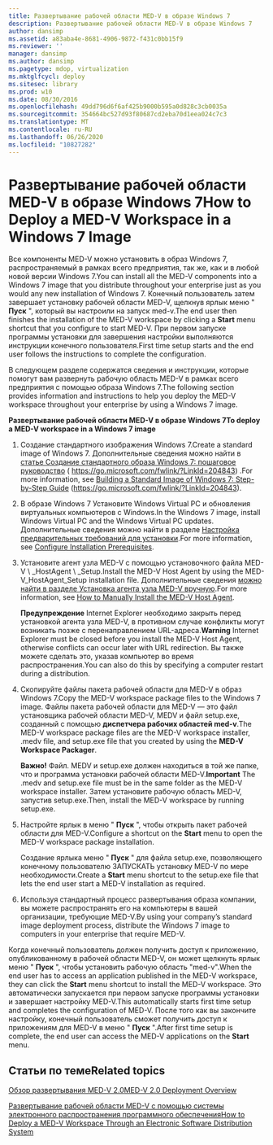 ```yaml
---
title: Развертывание рабочей области MED-V в образе Windows 7
description: Развертывание рабочей области MED-V в образе Windows 7
author: dansimp
ms.assetid: a83aba4e-8681-4906-9872-f431c0bb15f9
ms.reviewer: ''
manager: dansimp
ms.author: dansimp
ms.pagetype: mdop, virtualization
ms.mktglfcycl: deploy
ms.sitesec: library
ms.prod: w10
ms.date: 08/30/2016
ms.openlocfilehash: 49dd796d6f6af425b9000b595a0d828c3cb0035a
ms.sourcegitcommit: 354664bc527d93f80687cd2eba70d1eea024c7c3
ms.translationtype: MT
ms.contentlocale: ru-RU
ms.lasthandoff: 06/26/2020
ms.locfileid: "10827282"
---
```

# <span data-ttu-id="cefab-103">Развертывание рабочей области MED-V в образе Windows 7</span><span class="sxs-lookup"><span data-stu-id="cefab-103">How to Deploy a MED-V Workspace in a Windows 7 Image</span></span>


<span data-ttu-id="cefab-104">Все компоненты MED-V можно установить в образ Windows 7, распространяемый в рамках всего предприятия, так же, как и в любой новой версии Windows 7.</span><span class="sxs-lookup"><span data-stu-id="cefab-104">You can install all the MED-V components into a Windows 7 image that you distribute throughout your enterprise just as you would any new installation of Windows 7.</span></span> <span data-ttu-id="cefab-105">Конечный пользователь затем завершает установку рабочей области MED-V, щелкнув ярлык меню " **Пуск** ", который вы настроили на запуск med-v.</span><span class="sxs-lookup"><span data-stu-id="cefab-105">The end user then finishes the installation of the MED-V workspace by clicking a **Start** menu shortcut that you configure to start MED-V.</span></span> <span data-ttu-id="cefab-106">При первом запуске программы установки для завершения настройки выполняются инструкции конечного пользователя.</span><span class="sxs-lookup"><span data-stu-id="cefab-106">First time setup starts and the end user follows the instructions to complete the configuration.</span></span>

<span data-ttu-id="cefab-107">В следующем разделе содержатся сведения и инструкции, которые помогут вам развернуть рабочую область MED-V в рамках всего предприятия с помощью образа Windows 7.</span><span class="sxs-lookup"><span data-stu-id="cefab-107">The following section provides information and instructions to help you deploy the MED-V workspace throughout your enterprise by using a Windows 7 image.</span></span>

**<span data-ttu-id="cefab-108">Развертывание рабочей области MED-V в образе Windows 7</span><span class="sxs-lookup"><span data-stu-id="cefab-108">To deploy a MED-V workspace in a Windows 7 image</span></span>**

1.  <span data-ttu-id="cefab-109">Создание стандартного изображения Windows 7.</span><span class="sxs-lookup"><span data-stu-id="cefab-109">Create a standard image of Windows 7.</span></span> <span data-ttu-id="cefab-110">Дополнительные сведения можно найти в [статье Создание стандартного образа Windows 7: пошаговое руководство](https://go.microsoft.com/fwlink/?LinkId=204843) ( https://go.microsoft.com/fwlink/?LinkId=204843) .</span><span class="sxs-lookup"><span data-stu-id="cefab-110">For more information, see [Building a Standard Image of Windows 7: Step-by-Step Guide](https://go.microsoft.com/fwlink/?LinkId=204843) (https://go.microsoft.com/fwlink/?LinkId=204843).</span></span>

2.  <span data-ttu-id="cefab-111">В образе Windows 7 Установите Windows Virtual PC и обновления виртуальных компьютеров с Windows.</span><span class="sxs-lookup"><span data-stu-id="cefab-111">In the Windows 7 image, install Windows Virtual PC and the Windows Virtual PC updates.</span></span> <span data-ttu-id="cefab-112">Дополнительные сведения можно найти в разделе [Настройка предварительных требований для установки](configure-installation-prerequisites.md).</span><span class="sxs-lookup"><span data-stu-id="cefab-112">For more information, see [Configure Installation Prerequisites](configure-installation-prerequisites.md).</span></span>

3.  <span data-ttu-id="cefab-113">Установите агент узла MED-V с помощью установочного файла MED-V \ _HostAgent \ _Setup.</span><span class="sxs-lookup"><span data-stu-id="cefab-113">Install the MED-V Host Agent by using the MED-V\_HostAgent\_Setup installation file.</span></span> <span data-ttu-id="cefab-114">Дополнительные сведения [можно найти в разделе Установка агента узла MED-V вручную](how-to-manually-install-the-med-v-host-agent.md).</span><span class="sxs-lookup"><span data-stu-id="cefab-114">For more information, see [How to Manually Install the MED-V Host Agent](how-to-manually-install-the-med-v-host-agent.md).</span></span>

    <span data-ttu-id="cefab-115">**Предупреждение**  Internet Explorer необходимо закрыть перед установкой агента узла MED-V, в противном случае конфликты могут возникать позже с перенаправлением URL-адреса.</span><span class="sxs-lookup"><span data-stu-id="cefab-115">**Warning** Internet Explorer must be closed before you install the MED-V Host Agent, otherwise conflicts can occur later with URL redirection.</span></span> <span data-ttu-id="cefab-116">Вы также можете сделать это, указав компьютер во время распространения.</span><span class="sxs-lookup"><span data-stu-id="cefab-116">You can also do this by specifying a computer restart during a distribution.</span></span>

     

4.  <span data-ttu-id="cefab-117">Скопируйте файлы пакета рабочей области для MED-V в образ Windows 7.</span><span class="sxs-lookup"><span data-stu-id="cefab-117">Copy the MED-V workspace package files to the Windows 7 image.</span></span> <span data-ttu-id="cefab-118">Файлы пакета рабочей области для MED-V — это файл установщика рабочей области MED-V, MEDV и файл setup.exe, созданный с помощью **диспетчера рабочих областей med-v**.</span><span class="sxs-lookup"><span data-stu-id="cefab-118">The MED-V workspace package files are the MED-V workspace installer, .medv file, and setup.exe file that you created by using the **MED-V Workspace Packager**.</span></span>

    <span data-ttu-id="cefab-119">**Важно!**  Файл. MEDV и setup.exe должен находиться в той же папке, что и программа установки рабочей области MED-V.</span><span class="sxs-lookup"><span data-stu-id="cefab-119">**Important** The .medv and setup.exe file must be in the same folder as the MED-V workspace installer.</span></span> <span data-ttu-id="cefab-120">Затем установите рабочую область MED-V, запустив setup.exe.</span><span class="sxs-lookup"><span data-stu-id="cefab-120">Then, install the MED-V workspace by running setup.exe.</span></span>

     

5.  <span data-ttu-id="cefab-121">Настройте ярлык в меню " **Пуск** ", чтобы открыть пакет рабочей области для MED-V.</span><span class="sxs-lookup"><span data-stu-id="cefab-121">Configure a shortcut on the **Start** menu to open the MED-V workspace package installation.</span></span>

    <span data-ttu-id="cefab-122">Создание ярлыка меню " **Пуск** " для файла setup.exe, позволяющего конечному пользователю ЗАПУСКАТЬ установку MED-V по мере необходимости.</span><span class="sxs-lookup"><span data-stu-id="cefab-122">Create a **Start** menu shortcut to the setup.exe file that lets the end user start a MED-V installation as required.</span></span>

6.  <span data-ttu-id="cefab-123">Используя стандартный процесс развертывания образа компании, вы можете распространять его на компьютеры в вашей организации, требующие MED-V.</span><span class="sxs-lookup"><span data-stu-id="cefab-123">By using your company’s standard image deployment process, distribute the Windows 7 image to computers in your enterprise that require MED-V.</span></span>

<span data-ttu-id="cefab-124">Когда конечный пользователь должен получить доступ к приложению, опубликованному в рабочей области MED-V, он может щелкнуть ярлык меню " **Пуск** ", чтобы установить рабочую область "med-v".</span><span class="sxs-lookup"><span data-stu-id="cefab-124">When the end user has to access an application published in the MED-V workspace, they can click the **Start** menu shortcut to install the MED-V workspace.</span></span> <span data-ttu-id="cefab-125">Это автоматически запускается при первом запуске программы установки и завершает настройку MED-V.</span><span class="sxs-lookup"><span data-stu-id="cefab-125">This automatically starts first time setup and completes the configuration of MED-V.</span></span> <span data-ttu-id="cefab-126">После того как вы закончите настройку, конечный пользователь сможет получить доступ к приложениям для MED-V в меню " **Пуск** ".</span><span class="sxs-lookup"><span data-stu-id="cefab-126">After first time setup is complete, the end user can access the MED-V applications on the **Start** menu.</span></span>

## <span data-ttu-id="cefab-127">Статьи по теме</span><span class="sxs-lookup"><span data-stu-id="cefab-127">Related topics</span></span>


[<span data-ttu-id="cefab-128">Обзор развертывания MED-V 2.0</span><span class="sxs-lookup"><span data-stu-id="cefab-128">MED-V 2.0 Deployment Overview</span></span>](med-v-20-deployment-overview.md)

[<span data-ttu-id="cefab-129">Развертывание рабочей области MED-V с помощью системы электронного распространения программного обеспечения</span><span class="sxs-lookup"><span data-stu-id="cefab-129">How to Deploy a MED-V Workspace Through an Electronic Software Distribution System</span></span>](how-to-deploy-a-med-v-workspace-through-an-electronic-software-distribution-system.md)

 

 






